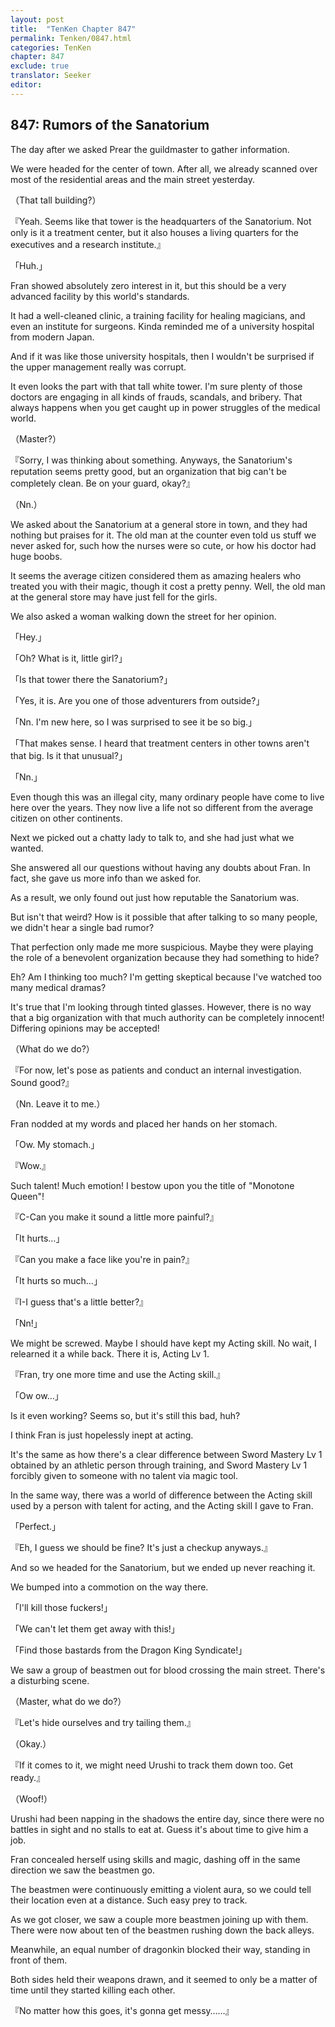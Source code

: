 ```yaml
---
layout: post
title:  "TenKen Chapter 847"
permalink: Tenken/0847.html
categories: TenKen
chapter: 847
exclude: true
translator: Seeker
editor: 
---
```

<h2>847: Rumors of the Sanatorium</h2>

 The day after we asked Prear the guildmaster to gather information.

 We were headed for the center of town. After all, we already scanned over most of the residential areas and the main street yesterday.

（That tall building?）

『Yeah. Seems like that tower is the headquarters of the Sanatorium. Not only is it a treatment center, but it also houses a living quarters for the executives and a research institute.』

「Huh.」

 Fran showed absolutely zero interest in it, but this should be a very advanced facility by this world's standards.

 It had a well-cleaned clinic, a training facility for healing magicians, and even an institute for surgeons. Kinda reminded me of a university hospital from modern Japan.

 And if it was like those university hospitals, then I wouldn't be surprised if the upper management really was corrupt.

 It even looks the part with that tall white tower. I'm sure plenty of those doctors are engaging in all kinds of frauds, scandals, and bribery. That always happens when you get caught up in power struggles of the medical world.

（Master?）

『Sorry, I was thinking about something. Anyways, the Sanatorium's reputation seems pretty good, but an organization that big can't be completely clean. Be on your guard, okay?』

（Nn.）

 We asked about the Sanatorium at a general store in town, and they had nothing but praises for it. The old man at the counter even told us stuff we never asked for, such how the nurses were so cute, or how his doctor had huge boobs.

 It seems the average citizen considered them as amazing healers who treated you with their magic, though it cost a pretty penny. Well, the old man at the general store may have just fell for the girls.

 We also asked a woman walking down the street for her opinion.

「Hey.」

「Oh? What is it, little girl?」

「Is that tower there the Sanatorium?」

「Yes, it is. Are you one of those adventurers from outside?」

「Nn. I'm new here, so I was surprised to see it be so big.」

「That makes sense. I heard that treatment centers in other towns aren't that big. Is it that unusual?」

「Nn.」

 Even though this was an illegal city, many ordinary people have come to live here over the years. They now live a life not so different from the average citizen on other continents.

 Next we picked out a chatty lady to talk to, and she had just what we wanted.

 She answered all our questions without having any doubts about Fran. In fact, she gave us more info than we asked for.

 As a result, we only found out just how reputable the Sanatorium was.

 But isn't that weird? How is it possible that after talking to so many people, we didn't hear a single bad rumor?

 That perfection only made me more suspicious. Maybe they were playing the role of a benevolent organization because they had something to hide?

 Eh? Am I thinking too much? I'm getting skeptical because I've watched too many medical dramas?

 It's true that I'm looking through tinted glasses. However, there is no way that a big organization with that much authority can be completely innocent! Differing opinions may be accepted!

（What do we do?）

『For now, let's pose as patients and conduct an internal investigation. Sound good?』

（Nn. Leave it to me.）

 Fran nodded at my words and placed her hands on her stomach.

「Ow. My stomach.」

『Wow.』

 Such talent! Much emotion! I bestow upon you the title of "Monotone Queen"!

『C-Can you make it sound a little more painful?』

「It hurts…」

『Can you make a face like you're in pain?』

「It hurts so much…」

『I-I guess that's a little better?』

「Nn!」

 We might be screwed. Maybe I should have kept my Acting skill. No wait, I relearned it a while back. There it is, Acting Lv 1.

『Fran, try one more time and use the Acting skill.』

「Ow ow…」

 Is it even working? Seems so, but it's still this bad, huh?

 I think Fran is just hopelessly inept at acting.

 It's the same as how there's a clear difference between Sword Mastery Lv 1 obtained by an athletic person through training, and Sword Mastery Lv 1 forcibly given to someone with no talent via magic tool.

 In the same way, there was a world of difference between the Acting skill used by a person with talent for acting, and the Acting skill I gave to Fran.

「Perfect.」

『Eh, I guess we should be fine? It's just a checkup anyways.』

 And so we headed for the Sanatorium, but we ended up never reaching it.

 We bumped into a commotion on the way there.

「I'll kill those fuckers!」

「We can't let them get away with this!」

「Find those bastards from the Dragon King Syndicate!」

 We saw a group of beastmen out for blood crossing the main street. There's a disturbing scene.

（Master, what do we do?）

『Let's hide ourselves and try tailing them.』

（Okay.）

『If it comes to it, we might need Urushi to track them down too. Get ready.』

（Woof!）

 Urushi had been napping in the shadows the entire day, since there were no battles in sight and no stalls to eat at. Guess it's about time to give him a job.

 Fran concealed herself using skills and magic, dashing off in the same direction we saw the beastmen go.

 The beastmen were continuously emitting a violent aura, so we could tell their location even at a distance. Such easy prey to track.

 As we got closer, we saw a couple more beastmen joining up with them. There were now about ten of the beastmen rushing down the back alleys.

 Meanwhile, an equal number of dragonkin blocked their way, standing in front of them.

 Both sides held their weapons drawn, and it seemed to only be a matter of time until they started killing each other.

『No matter how this goes, it's gonna get messy……』




